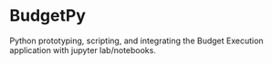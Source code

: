 # BudgetPy
Python prototyping, scripting, and integrating the Budget Execution application with jupyter lab/notebooks.
